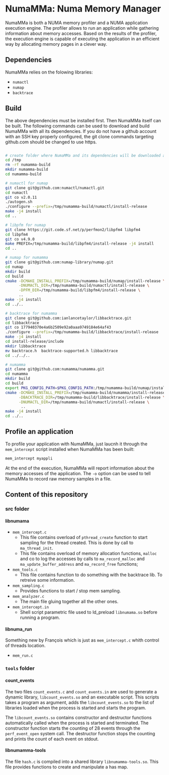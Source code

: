 # NumaMMa: Numa Memory Manager 

NumaMMa is both a NUMA memory profiler and a NUMA application execution engine. The profiler allows to run an application while gathering information about memory accesses. Based on the results of the profiler, the execution engine is capable of executing the application in an efficient way by allocating memory pages in a clever way.

## Dependencies

NumaMMa relies on the folowing libraries:

- `numactl`
- `numap`
- `backtrace`

## Build

The above dependencies must be installed first. Then NumaMMa itself can be built. The following commands can be used to download and build NumaMMa with all its dependencies. If you do not have a github account with an SSH key properly configured, the git clone commands targeting github.com should be changed to use https.

```bash

# create folder where NumaMMa and its dependencies will be downloaded and built
cd /tmp
rm -rf numamma-build
mkdir numamma-build
cd numamma-build

# numactl for numap
git clone git@github.com:numactl/numactl.git
cd numactl
git co v2.0.11
./autogen.sh
./configure --prefix=/tmp/numamma-build/numactl/install-release
make -j4 install
cd ..

# libpfm for numap
git clone https://git.code.sf.net/p/perfmon2/libpfm4 libpfm4
cd libpfm4
git co v4.9.0
make PREFIX=/tmp/numamma-build/libpfm4/install-release -j4 install
cd ..

# numap for numamma
git clone git@github.com:numap-library/numap.git
cd numap
mkdir build
cd build
cmake -DCMAKE_INSTALL_PREFIX=/tmp/numamma-build/numap/install-release \
      -DNUMACTL_DIR=/tmp/numamma-build/numactl/install-release \
      -DPFM_DIR=/tmp/numamma-build/libpfm4/install-release \
      ..
make -j4 install
cd ../..

# backtrace for numamma
git clone git@github.com:ianlancetaylor/libbacktrace.git
cd libbacktrace
git co 177940370e4a6b2509e92a0aaa9749184e64af43
./configure --prefix=/tmp/numamma-build/libbacktrace/install-release
make -j4 install
cd install-release/include
mkdir libbacktrace
mv backtrace.h  backtrace-supported.h libbacktrace
cd ../../..

# numamma
git clone git@github.com:numamma/numamma.git
cd numamma
mkdir build
cd build
export PKG_CONFIG_PATH=$PKG_CONFIG_PATH:/tmp/numamma-build/numap/install-release/lib/pkgconfig
cmake -DCMAKE_INSTALL_PREFIX=/tmp/numamma-build/numamma/install-release \
      -DBACKTRACE_DIR=/tmp/numamma-build/libbacktrace/install-release \
      -DNUMACTL_DIR=/tmp/numamma-build/numactl/install-release \
       ..
make -j4 install
cd ../..

```

## Profile an application

To profile your application with NumaMMa, just laucnh it through the `mem_intercept` script installed when NumaMMa has been built:

```bash
mem_intercept myappli      
```

At the end of the execution, NumaMMa will report information about the memory accesses of the application. The `-o` option can be used to tell NumaMMa to record raw memory samples in a file.

## Content of this repository

### src folder

#### libnumama

- `mem_intercept.c`
  + This file contains overload  of `pthread_create` function to start
    sampling  for the  thread  created.  This is  done  by  call  to
    `ma_thread_init`.
  +  This  file  contains  overload of  memory  allocation  functions,
    `malloc` and co to log the accesses by calls to `ma_record_malloc`
    and `ma_update_buffer_address` and `ma_record_free` functions;
- `mem_tools.c`
  + This  file contains  function to do  something with  the backtrace
    lib. To retreive some information.
- `mem_sampling.c`
  + Provides functions to start / stop mem sampling.
- `mem_analyzer.c`
  + The main file gluing together all the other ones.
- `mem_intercept.in` 
  + Shell  script parametric  file  used  to ld_preload  `libnumama.so`
    before running a program.

#### libnuma_run

Something new  by François  which is  just as  `mem_intercept.c` whith
control of threads location.

- `mem_run.c`

### `tools` folder

#### count_events

The  two  files `count_events.c`  and  `count_events.in`  are used  to
generate  a dynamic  library, `libcount_events.so`  and an  executable
script.   This  scripts   takes  a  program  as   argument,  adds  the
`libcount_events.so` to the list of  libraries loaded when the process
is started and starts the program.

The `libcount_events.so` contains constructor and destructor functions
automatically called when  the process is started  and terminated. The
constructor  function starts  the counting  of 28  events through  the
`perf_event_open`  system call.   The  destructor  function stops  the
counting and prints the count of each event on stdout.

#### libnumamma-tools

The   file    `hash.c`   is    compiled   into   a    shared   library
`libnumamma-tools.so`.  This file  provides  functions  to create  and
manipulate a has map.
